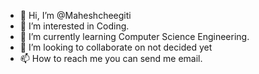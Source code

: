- 👋 Hi, I’m @Maheshcheegiti
- 👀 I’m interested in Coding.
- 🌱 I’m currently learning Computer Science Engineering.
- 💞️ I’m looking to collaborate on not decided yet
- 📫 How to reach me you can send me email.

<!---
Maheshcheegiti/Maheshcheegiti is a ✨ special ✨ repository because its `README.md` (this file) appears on your GitHub profile.
You can click the Preview link to take a look at your changes.
--->
